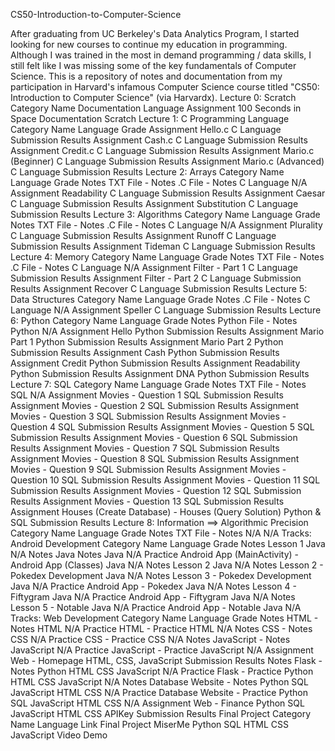 CS50-Introduction-to-Computer-Science

After graduating from UC Berkeley's Data Analytics Program, I started looking for new courses to continue my education in programming. Although I was trained in the most in demand programming / data skills, I still felt like I was missing some of the key fundamentals of Computer Science. This is a repository of notes and documentation from my participation in Harvard's infamous Computer Science course titled "CS50: Introduction to Computer Science" (via Harvardx).
Lecture 0: Scratch
Category 	Name 	Documentation 	Language
Assignment 	100 Seconds in Space 	Documentation 	Scratch
Lecture 1: C Programming Language
Category 	Name 	Language 	Grade
Assignment 	Hello.c 	C Language 	Submission Results
Assignment 	Cash.c 	C Language 	Submission Results
Assignment 	Credit.c 	C Language 	Submission Results
Assignment 	Mario.c (Beginner) 	C Language 	Submission Results
Assignment 	Mario.c (Advanced) 	C Language 	Submission Results
Lecture 2: Arrays
Category 	Name 	Language 	Grade
Notes 	TXT File - Notes .C File - Notes 	C Language 	N/A
Assignment 	Readability 	C Language 	Submission Results
Assignment 	Caesar 	C Language 	Submission Results
Assignment 	Substitution 	C Language 	Submission Results
Lecture 3: Algorithms
Category 	Name 	Language 	Grade
Notes 	TXT File - Notes .C File - Notes 	C Language 	N/A
Assignment 	Plurality 	C Language 	Submission Results
Assignment 	Runoff 	C Language 	Submission Results
Assignment 	Tideman 	C Language 	Submission Results
Lecture 4: Memory
Category 	Name 	Language 	Grade
Notes 	TXT File - Notes .C File - Notes 	C Language 	N/A
Assignment 	Filter - Part 1 	C Language 	Submission Results
Assignment 	Filter - Part 2 	C Language 	Submission Results
Assignment 	Recover 	C Language 	Submission Results
Lecture 5: Data Structures
Category 	Name 	Language 	Grade
Notes 	.C File - Notes 	C Language 	N/A
Assignment 	Speller 	C Language 	Submission Results
Lecture 6: Python
Category 	Name 	Language 	Grade
Notes 	Python File - Notes 	Python 	N/A
Assignment 	Hello 	Python 	Submission Results
Assignment 	Mario Part 1 	Python 	Submission Results
Assignment 	Mario Part 2 	Python 	Submission Results
Assignment 	Cash 	Python 	Submission Results
Assignment 	Credit 	Python 	Submission Results
Assignment 	Readability 	Python 	Submission Results
Assignment 	DNA 	Python 	Submission Results
Lecture 7: SQL
Category 	Name 	Language 	Grade
Notes 	TXT File - Notes 	SQL 	N/A
Assignment 	Movies - Question 1 	SQL 	Submission Results
Assignment 	Movies - Question 2 	SQL 	Submission Results
Assignment 	Movies - Question 3 	SQL 	Submission Results
Assignment 	Movies - Question 4 	SQL 	Submission Results
Assignment 	Movies - Question 5 	SQL 	Submission Results
Assignment 	Movies - Question 6 	SQL 	Submission Results
Assignment 	Movies - Question 7 	SQL 	Submission Results
Assignment 	Movies - Question 8 	SQL 	Submission Results
Assignment 	Movies - Question 9 	SQL 	Submission Results
Assignment 	Movies - Question 10 	SQL 	Submission Results
Assignment 	Movies - Question 11 	SQL 	Submission Results
Assignment 	Movies - Question 12 	SQL 	Submission Results
Assignment 	Movies - Question 13 	SQL 	Submission Results
Assignment 	Houses (Create Database) - Houses (Query Solution) 	Python & SQL 	Submission Results
Lecture 8: Information ==> Algorithmic Precision
Category 	Name 	Language 	Grade
Notes 	TXT File - Notes 	N/A 	N/A
Tracks: Android Development
Category 	Name 	Language 	Grade
Notes 	Lesson 1 	Java 	N/A
Notes 	Java Notes 	Java 	N/A
Practice 	Android App (MainActivity) - Android App (Classes) 	Java 	N/A
Notes 	Lesson 2 	Java 	N/A
Notes 	Lesson 2 - Pokedex Development 	Java 	N/A
Notes 	Lesson 3 - Pokedex Development 	Java 	N/A
Practice 	Android App - Pokedex 	Java 	N/A
Notes 	Lesson 4 - Fiftygram 	Java 	N/A
Practice 	Android App - Fiftygram 	Java 	N/A
Notes 	Lesson 5 - Notable 	Java 	N/A
Practice 	Android App - Notable 	Java 	N/A
Tracks: Web Development
Category 	Name 	Language 	Grade
Notes 	HTML - Notes 	HTML 	N/A
Practice 	HTML - Practice 	HTML 	N/A
Notes 	CSS - Notes 	CSS 	N/A
Practice 	CSS - Practice 	CSS 	N/A
Notes 	JavaScript - Notes 	JavaScript 	N/A
Practice 	JavaScript - Practice 	JavaScript 	N/A
Assignment 	Web - Homepage 	HTML, CSS, JavaScript 	Submission Results
Notes 	Flask - Notes 	Python HTML CSS JavaScript 	N/A
Practice 	Flask - Practice 	Python HTML CSS JavaScript 	N/A
Notes 	Database Website - Notes 	Python SQL JavaScript HTML CSS 	N/A
Practice 	Database Website - Practice 	Python SQL JavaScript HTML CSS 	N/A
Assignment 	Web - Finance 	Python SQL JavaScript HTML CSS APIKey 	Submission Results
Final Project
Category 	Name 	Language 	Link
Final Project 	MiserMe 	Python SQL HTML CSS JavaScript 	Video Demo
